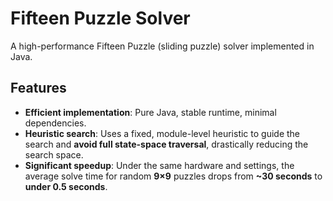 # Fifteen Puzzle Solver

A high-performance Fifteen Puzzle (sliding puzzle) solver implemented in Java.

## Features
- **Efficient implementation**: Pure Java, stable runtime, minimal dependencies.
- **Heuristic search**: Uses a fixed, module-level heuristic to guide the search and **avoid full state-space traversal**, drastically reducing the search space.
- **Significant speedup**: Under the same hardware and settings, the average solve time for random **9×9** puzzles drops from **~30 seconds** to **under 0.5 seconds**.
